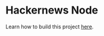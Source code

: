 # Hackernews Node

Learn how to build this project [here](https://www.howtographql.com/graphql-js/0-introduction/).

